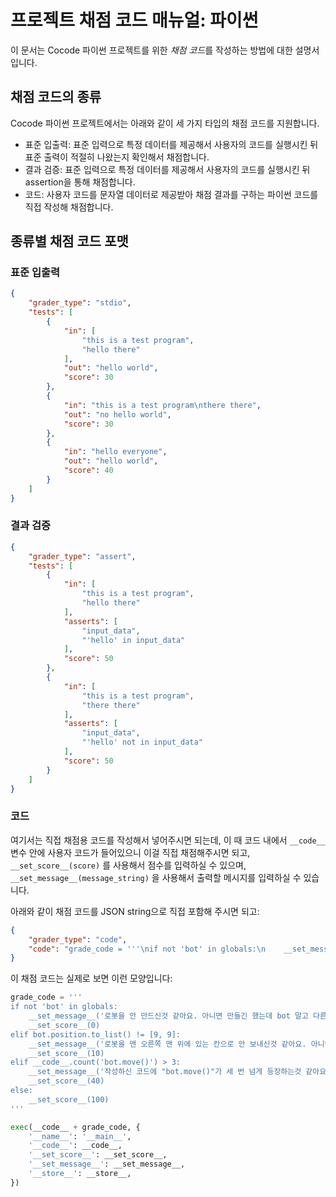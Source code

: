 # 프로젝트 채점 코드 매뉴얼: 파이썬

이 문서는 Cocode 파이썬 프로젝트를 위한 *채점 코드*를 작성하는 방법에 대한 설명서입니다.

## 채점 코드의 종류

Cocode 파이썬 프로젝트에서는 아래와 같이 세 가지 타입의 채점 코드를 지원합니다. 
- 표준 입출력: 표준 입력으로 특정 데이터를 제공해서 사용자의 코드를 실행시킨 뒤 표준 출력이 적절히 나왔는지 확인해서 채점합니다.
- 결과 검증: 표준 입력으로 특정 데이터를 제공해서 사용자의 코드를 실행시킨 뒤 assertion을 통해 채점합니다.
- 코드: 사용자 코드를 문자열 데이터로 제공받아 채점 결과를 구하는 파이썬 코드를 직접 작성해 채점합니다.

## 종류별 채점 코드 포맷

### 표준 입출력

```json
{
    "grader_type": "stdio",
    "tests": [
        {
            "in": [
                "this is a test program",
                "hello there"
            ],
            "out": "hello world",
            "score": 30
        },
        {
            "in": "this is a test program\nthere there",
            "out": "no hello world",
            "score": 30
        },
        {
            "in": "hello everyone",
            "out": "hello world",
            "score": 40
        }
    ]
}
```

### 결과 검증

```json
{
    "grader_type": "assert",
    "tests": [
        {
            "in": [
                "this is a test program",
                "hello there"
            ],
            "asserts": [
                "input_data",
                "'hello' in input_data"
            ],
            "score": 50
        },
        {
            "in": [
                "this is a test program",
                "there there"
            ],
            "asserts": [
                "input_data",
                "'hello' not in input_data"
            ],
            "score": 50
        }
    ]
}
```

### 코드

여기서는 직접 채점용 코드를 작성해서 넣어주시면 되는데, 이 때 코드 내에서
`__code__` 변수 안에 사용자 코드가 들어있으니 이걸 직접 채점해주시면 되고,
`__set_score__(score)` 를 사용해서 점수를 입력하실 수 있으며,
`__set_message__(message_string)` 을 사용해서 출력할 메시지를
입력하실 수 있습니다.

아래와 같이 채점 코드를 JSON string으로 직접 포함해 주시면 되고:

```json
{
    "grader_type": "code",
    "code": "grade_code = '''\nif not 'bot' in globals:\n    __set_message__('로봇을 안 만드신것 같아요. 아니면 만들긴 했는데 bot 말고 다른 이름을 붙여주신게 아닌가요? bot 변수가 없습니다.')\n    __set_score__(0)\nelif bot.position.to_list() != [9, 9]:\n    __set_message__('로봇을 맨 오른쪽 맨 위에 있는 칸으로 안 보내신것 같아요. 아니면 갔다가 다른데로 다시 움직였을지도요. 프로그램이 끝날 때 로봇이 맨 오른쪽 맨 윗칸에 있도록 해주세요.')\n    __set_score__(10)\nelif __code__.count('bot.move()') > 3:\n    __set_message__('작성하신 코드에 \"bot.move()\"가 세 번 넘게 등장하는것 같아요. For 문을 사용해서 세 번 이하로 줄여보세요.')\n    __set_score__(40)\nelse:\n    __set_score__(100)\n'''\n\nexec(__code__ + grade_code, {\n    '__name__': '__main__', \n    '__code__': __code__,\n    '__set_score__': __set_score__,\n    '__set_message__': __set_message__,\n    '__store__': __store__,\n})"
}
```

이 채점 코드는 실제로 보면 이런 모양입니다:

```python
grade_code = '''
if not 'bot' in globals:
    __set_message__('로봇을 안 만드신것 같아요. 아니면 만들긴 했는데 bot 말고 다른 이름을 붙여주신게 아닌가요? bot 변수가 없습니다.')
    __set_score__(0)
elif bot.position.to_list() != [9, 9]:
    __set_message__('로봇을 맨 오른쪽 맨 위에 있는 칸으로 안 보내신것 같아요. 아니면 갔다가 다른데로 다시 움직였을지도요. 프로그램이 끝날 때 로봇이 맨 오른쪽 맨 윗칸에 있도록 해주세요.')
    __set_score__(10)
elif __code__.count('bot.move()') > 3:
    __set_message__('작성하신 코드에 "bot.move()"가 세 번 넘게 등장하는것 같아요. For 문을 사용해서 세 번 이하로 줄여보세요.')
    __set_score__(40)
else:
    __set_score__(100)
'''

exec(__code__ + grade_code, {
    '__name__': '__main__', 
    '__code__': __code__,
    '__set_score__': __set_score__,
    '__set_message__': __set_message__,
    '__store__': __store__,
})
```